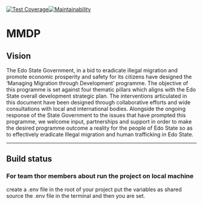 [![Test Coverage](https://api.codeclimate.com/v1/badges/144a347123fc9ec7f179/test_coverage)](https://codeclimate.com/github/andela/mmdp_site/test_coverage)[![Maintainability](https://api.codeclimate.com/v1/badges/144a347123fc9ec7f179/maintainability)](https://codeclimate.com/github/andela/mmdp_site/maintainability)

# MMDP

## Vision

The Edo State Government, in a bid to eradicate illegal migration and promote economic prosperity and safety for its citizens have designed the ‘Managing Migration through Development’ programme. The objective of this programme is set against four thematic pillars which aligns with the Edo State overall development strategic plan. The interventions articulated in this document have been designed through collaborative efforts and wide consultations with local and international bodies. Alongside the ongoing response of the State Government to the issues that have prompted this programme, we welcome input, partnerships and support in order to make the desired programme outcome a reality for the people of Edo State so as to effectively eradicate Illegal migration and human trafficking in Edo State.

---

## Build status

### For team thor members about run the project on local machine

create a .env file in the root of your project
put the variables as shared
source the .env file in the terminal
and then you are set.
